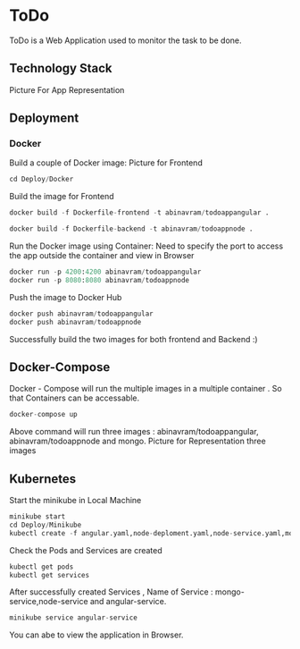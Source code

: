 # ToDo

ToDo is a Web Application used to monitor the task to be done.

## Technology Stack

Picture For App Representation



## Deployment
### Docker
Build a couple of  Docker image:
Picture for Frontend 
```python
cd Deploy/Docker
```
Build the image for Frontend
```python
docker build -f Dockerfile-frontend -t abinavram/todoappangular .

docker build -f Dockerfile-backend -t abinavram/todoappnode .
```
Run the Docker image using Container:
Need to specify the port to access the app outside the container and view in Browser
```python
docker run -p 4200:4200 abinavram/todoappangular
docker run -p 8080:8080 abinavram/todoappnode
```
Push the image to Docker Hub
```python
docker push abinavram/todoappangular
docker push abinavram/todoappnode
```
Successfully build the two images for both frontend and Backend :)
## Docker-Compose
Docker - Compose will run the multiple images in a multiple container . So that Containers can be accessable.
```python
docker-compose up
```
Above command will run three images : abinavram/todoappangular, abinavram/todoappnode and mongo.
Picture for Representation three images
## Kubernetes
Start the minikube in Local Machine
```python
minikube start
cd Deploy/Minikube
kubectl create -f angular.yaml,node-deploment.yaml,node-service.yaml,mongo-deployment.yaml,mongo-service.yaml
```
Check the Pods and Services are created
```python
kubectl get pods
kubectl get services
```
After successfully created Services ,
Name of Service : mongo-service,node-service and angular-service.
```python
minikube service angular-service
```
You can abe to view the application in Browser.